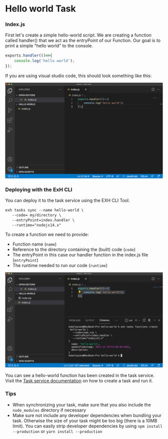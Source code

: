 # Hello world Task

### Index.js

First let's create a simple hello-world script. We are creating a function called handler() that we act as the entryPoint of our Function. Our goal is to print a simple "hello world" to the console.

```javascript
exports.handler(()=>{
    console.log('hello world');
});
```

If you are using visual studio code, this should look something like this:

![](../../.gitbook/assets/image.png)

### Deploying with the ExH CLI

You can deploy it to the task service using the EXH CLI Tool.

```
exh tasks sync --name hello-world \
   --code= my/directory \
   --entryPoint=index.handler \
   --runtime="nodejs14.x"
```

To create a function we need to provide:

* Function name (`name`)
* Reference to the directory containing the (built) code (`code`)
* The entryPoint in this case our handler function in the index.js file (`entryPoint`)
* The runtime needed to run our code (`runtime`)

![](<../../.gitbook/assets/Schermafbeelding 2021-12-16 om 15.30.57.png>)

You can see a hello-world function has been created in the task service. Visit the [Task service documentation](https://app.gitbook.com/o/-MkCjSW-Ht0-VBM7yuP9/s/-Mi5veV04lYlkS769Dcp/) on how to create a task and run it.

### Tips

* When synchronizing your task, make sure that you also include the `node_modules` directory if necessary
* Make sure not include any developer dependencies when bundling your task. Otherwise the size of your task might be too big (there is a 10MB limit). You can easily strip developer dependencies by using `npm install --production` or `yarn install --production`
